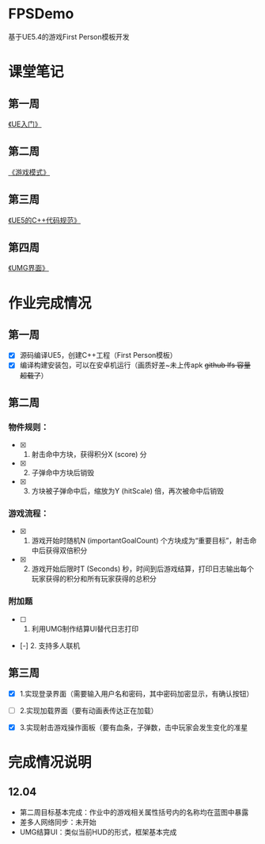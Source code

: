 # FPSDemo
基于UE5.4的游戏First Person模板开发

# 课堂笔记
## 第一周
[《UE入门》](https://www.mubu.com/doc/2oJdnkSXkXl)

## 第二周
[《游戏模式》](https://www.mubu.com/doc/2pDGzonBRkl)

## 第三周
[《UE5的C++代码规范》](https://www.mubu.com/doc/1smLSvCujOB)

## 第四周
[《UMG界面》](https://www.mubu.com/doc/1I4ao6djV2B)

# 作业完成情况
## 第一周
- [x] 源码编译UE5，创建C++工程（First Person模板）  
- [x] 编译构建安装包，可以在安卓机运行（画质好差~未上传apk ~~github lfs 容量超载了~~）

## 第二周
### 物件规则：
- [x] 1. 射击命中方块，获得积分X (score) 分
- [x] 2. 子弹命中方块后销毁
- [x] 3. 方块被子弹命中后，缩放为Y (hitScale) 倍，再次被命中后销毁

### 游戏流程：
- [x] 1. 游戏开始时随机N (importantGoalCount) 个方块成为“重要目标”，射击命中后获得双倍积分
- [x] 2. 游戏开始后限时T (Seconds) 秒，时间到后游戏结算，打印日志输出每个玩家获得的积分和所有玩家获得的总积分

### 附加题
- [ ] 1. 利用UMG制作结算UI替代日志打印
- [-] 2. 支持多人联机


## 第三周
- [x] 1.实现登录界面（需要输入用户名和密码，其中密码加密显示，有确认按钮）
- [ ] 2.实现加载界面（要有动画表传达正在加载）
- [x] 3.实现射击游戏操作面板（要有血条，子弹数，击中玩家会发生变化的准星


# 完成情况说明
## 12.04
- 第二周目标基本完成：作业中的游戏相关属性括号内的名称均在蓝图中暴露
- 差多人网络同步：未开始
- UMG结算UI：类似当前HUD的形式，框架基本完成